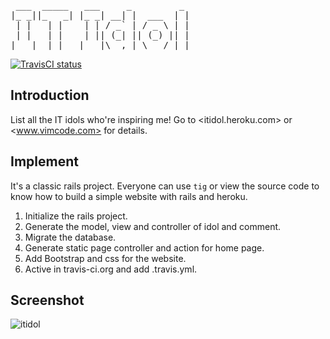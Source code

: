 <pre>
 ___  _____   ___     _         _
|_ _||_   _| |_ _| __| |  ___  | |
 | |   | |    | | / _` | / _ \ | |
 | |   | |    | || (_| || (_) || |
|___|  |_|   |___|\__,_| \___/ |_|
</pre>

[![TravisCI status](https://secure.travis-ci.org/tobegit3hub/itidol.png)](http://travis-ci.org/tobegit3hub/itidol)

## Introduction
List all the IT idols who're inspiring me! Go to <itidol.heroku.com> or <www.vimcode.com> for details.

## Implement
It's a classic rails project. Everyone can use `tig` or view the source code to know how to build a simple website with rails and heroku.

1. Initialize the rails project.
2. Generate the model, view and controller of idol and comment.
3. Migrate the database.
4. Generate static page controller and action for home page.
5. Add Bootstrap and css for the website.
6. Active in travis-ci.org and add .travis.yml.

## Screenshot
![itidol](https://raw.github.com/tobegit3hub/itidol/master/screenshot/itidol.png)

